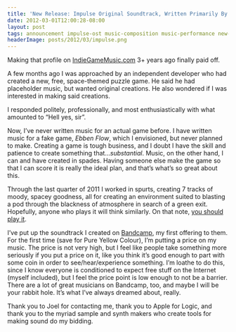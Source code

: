 ```yaml
---
title: 'New Release: Impulse Original Soundtrack, Written Primarily By Moi'
date: 2012-03-01T12:00:28-08:00
layout: post
tags: announcement impulse-ost music-composition music-performance new-release recording
headerImage: posts/2012/03/impulse.png
---
```

Making that profile on [IndieGameMusic.com](http://indiegamemusic.com/viewartist.php?id=52 "IndieGameMusic.com") 3+ years ago finally paid off.

A few months ago I was approached by an independent developer who had created a new, free, space-themed puzzle game. He said he had placeholder music, but wanted original creations. He also wondered if I was interested in making said creations.

I responded politely, professionally, and most enthusiastically with what amounted to &#8220;Hell yes, sir&#8221;.

<!--more-->

Now, I&#8217;ve never written music for an actual game before. I have written music for a fake game, _Ebben Flow_, which I envisioned, but never planned to make. Creating a game is tough business, and I doubt I have the skill and patience to create something that&#8230;_substantial_. Music, on the other hand, I can and have created in spades. Having someone else make the game so that I can score it is really the ideal plan, and that&#8217;s what&#8217;s so great about this.

Through the last quarter of 2011 I worked in spurts, creating 7 tracks of moody, spacey goodness, all for creating an environment suited to blasting a pod through the blackness of atmosphere in search of a green exit. Hopefully, anyone who plays it will think similarly. On that note, [you should play it](http://deck16.net/impulse "Impulse for Windows").

I&#8217;ve put up the soundtrack I created on [Bandcamp](http://nebyoolae.bandcamp.com/album/impulse-ost "Impulse (OST) by Nebyoolae on Bandcamp"), my first offering to them. For the first time (save for Pure Yellow Colour), I&#8217;m putting a price on my music. The price is not very high, but I feel like people take something more seriously if you put a price on it, like you think it&#8217;s good enough to part with some coin in order to see/hear/experience something. I&#8217;m loathe to do this, since I know everyone is conditioned to expect free stuff on the Internet (myself included), but I feel the price point is low enough to not be a barrier. There are a lot of great musicians on Bandcamp, too, and maybe I will be your rabbit hole. It&#8217;s what I&#8217;ve always dreamed about, really.

Thank you to Joel for contacting me, thank you to Apple for Logic, and thank you to the myriad sample and synth makers who create tools for making sound do my bidding.

